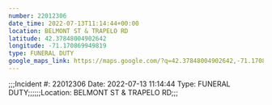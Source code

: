 ```yaml
---
number: 22012306
date_time: 2022-07-13T11:14:44+00:00
location: BELMONT ST & TRAPELO RD
latitude: 42.37848004902642
longitude: -71.170869949819
type: FUNERAL DUTY
google_maps_link: https://maps.google.com/?q=42.37848004902642,-71.170869949819
---
```


;;;Incident #: 22012306   Date: 2022-07-13 11:14:44   Type: FUNERAL DUTY;;;;;;Location: BELMONT ST & TRAPELO RD;;;
